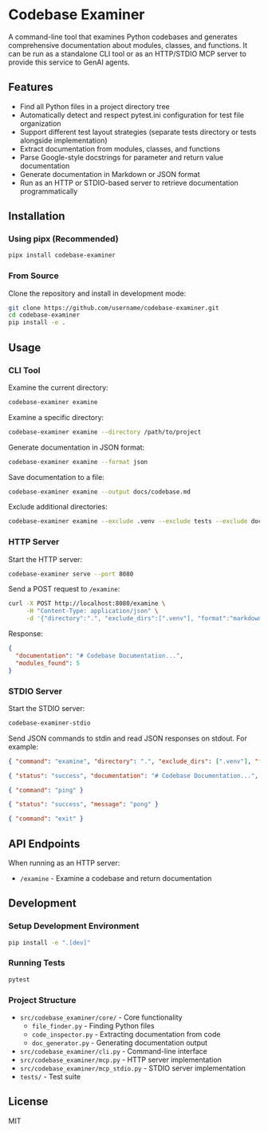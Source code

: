 # Codebase Examiner

A command-line tool that examines Python codebases and generates comprehensive documentation about modules, classes, and functions. It can be run as a standalone CLI tool or as an HTTP/STDIO MCP server to provide this service to GenAI agents.

## Features

- Find all Python files in a project directory tree
- Automatically detect and respect pytest.ini configuration for test file organization
- Support different test layout strategies (separate tests directory or tests alongside implementation)
- Extract documentation from modules, classes, and functions
- Parse Google-style docstrings for parameter and return value documentation
- Generate documentation in Markdown or JSON format
- Run as an HTTP or STDIO-based server to retrieve documentation programmatically

## Installation

### Using pipx (Recommended)

```bash
pipx install codebase-examiner
```

### From Source

Clone the repository and install in development mode:

```bash
git clone https://github.com/username/codebase-examiner.git
cd codebase-examiner
pip install -e .
```

## Usage

### CLI Tool

Examine the current directory:

```bash
codebase-examiner examine
```

Examine a specific directory:

```bash
codebase-examiner examine --directory /path/to/project
```

Generate documentation in JSON format:

```bash
codebase-examiner examine --format json
```

Save documentation to a file:

```bash
codebase-examiner examine --output docs/codebase.md
```

Exclude additional directories:

```bash
codebase-examiner examine --exclude .venv --exclude tests --exclude docs
```

### HTTP Server

Start the HTTP server:

```bash
codebase-examiner serve --port 8080
```

Send a POST request to `/examine`:

```bash
curl -X POST http://localhost:8080/examine \
     -H "Content-Type: application/json" \
     -d '{"directory":".", "exclude_dirs":[".venv"], "format":"markdown", "include_dotfiles":false}'
```

Response:

```json
{
  "documentation": "# Codebase Documentation...",
  "modules_found": 5
}
```

### STDIO Server

Start the STDIO server:

```bash
codebase-examiner-stdio
```

Send JSON commands to stdin and read JSON responses on stdout. For example:

```json
{ "command": "examine", "directory": ".", "exclude_dirs": [".venv"], "format": "markdown", "include_dotfiles": false }
```

```json
{ "status": "success", "documentation": "# Codebase Documentation...", "modules_found": 5 }
```

```json
{ "command": "ping" }
```

```json
{ "status": "success", "message": "pong" }
```

```json
{ "command": "exit" }
```

## API Endpoints

When running as an HTTP server:

- `/examine` - Examine a codebase and return documentation

## Development

### Setup Development Environment

```bash
pip install -e ".[dev]"
```

### Running Tests

```bash
pytest
```

### Project Structure

- `src/codebase_examiner/core/` - Core functionality  
  - `file_finder.py` - Finding Python files  
  - `code_inspector.py` - Extracting documentation from code  
  - `doc_generator.py` - Generating documentation output  
- `src/codebase_examiner/cli.py` - Command-line interface  
- `src/codebase_examiner/mcp.py` - HTTP server implementation  
- `src/codebase_examiner/mcp_stdio.py` - STDIO server implementation  
- `tests/` - Test suite

## License

MIT
